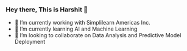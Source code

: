 ### Hey there, This is Harshit 👋

- 🔭 I’m currently working with Simplilearn Americas Inc.
- 🌱 I’m currently learning AI and Machine Learning
- 👯 I’m looking to collaborate on Data Analysis and Predictive Model Deployment
